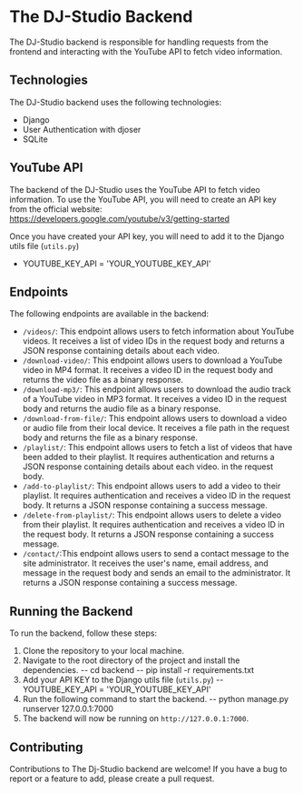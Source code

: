 # The DJ-Studio Backend

The DJ-Studio backend is responsible for handling requests from the frontend and interacting with the YouTube API to fetch video information.


## Technologies

The DJ-Studio backend uses the following technologies:

- Django
- User Authentication with djoser
- SQLite

## YouTube API

The backend of the DJ-Studio uses the YouTube API to fetch video information. To use the YouTube API, you will need to create an API key from the official website: https://developers.google.com/youtube/v3/getting-started

Once you have created your API key, you will need to add it to the Django utils file (`utils.py`)
- YOUTUBE_KEY_API = 'YOUR_YOUTUBE_KEY_API'


## Endpoints

The following endpoints are available in the backend:

- `/videos/`: This endpoint allows users to fetch information about YouTube videos. It receives a list of video IDs in the request body and returns a JSON response containing details about each video.
- `/download-video/`: This endpoint allows users to download a YouTube video in MP4 format. It receives a video ID in the request body and returns the video file as a binary response.
- `/download-mp3/`: This endpoint allows users to download the audio track of a YouTube video in MP3 format. It receives a video ID in the request body and returns the audio file as a binary response.
- `/download-from-file/`: This endpoint allows users to download a video or audio file from their local device. It receives a file path in the request body and returns the file as a binary response.
- `/playlist/`: This endpoint allows users to fetch a list of videos that have been added to their playlist. It requires authentication and returns a JSON response containing details about each video. in the request body.
- `/add-to-playlist/`: This endpoint allows users to add a video to their playlist. It requires authentication and receives a video ID in the request body. It returns a JSON response containing a success message.
- `/delete-from-playlist/`: This endpoint allows users to delete a video from their playlist. It requires authentication and receives a video ID in the request body. It returns a JSON response containing a success message.
- `/contact/`:This endpoint allows users to send a contact message to the site administrator. It receives the user's name, email address, and message in the request body and sends an email to the administrator. It returns a JSON response containing a success message.

## Running the Backend

To run the backend, follow these steps:

1. Clone the repository to your local machine.
2. Navigate to the root directory of the project and install the dependencies.
-- cd backend
-- pip install -r requirements.txt
3. Add your API KEY to the Django utils file (`utils.py`)
-- YOUTUBE_KEY_API = 'YOUR_YOUTUBE_KEY_API'
4. Run the following command to start the backend.
-- python manage.py runserver 127.0.0.1:7000
5. The backend will now be running on `http://127.0.0.1:7000`.

## Contributing

Contributions to The Dj-Studio backend are welcome! If you have a bug to report or a feature to add, please create a pull request.

